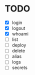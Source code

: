 # TODO

- [x] login
- [x] logout
- [x] whoami
- [ ] list
- [ ] deploy
- [ ] delete
- [ ] alias
- [ ] logs
- [ ] secrets

